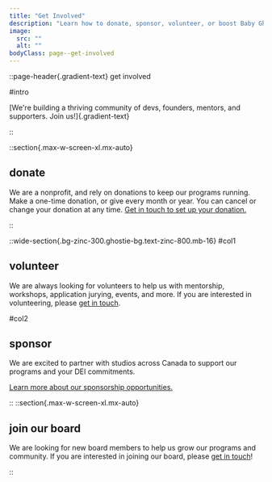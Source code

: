 ```yaml
---
title: "Get Involved"
description: "Learn how to donate, sponsor, volunteer, or boost Baby Ghosts."
image:
  src: ""
  alt: ""
bodyClass: page--get-involved
---
```


::page-header{.gradient-text}
get involved

#intro

[We're building a thriving community of devs, founders, mentors, and supporters. Join us!]{.gradient-text}

::

::section{.max-w-screen-xl.mx-auto}
## donate

We are a nonprofit, and rely on donations to keep our programs running. Make a one-time donation, or give every month or year. You can cancel or change your donation at any time. [Get in touch to set up your donation.](mailto:hello@weirdghosts.ca)

  <!-- ::donate-tiers
  :: -->

::

::wide-section{.bg-zinc-300.ghostie-bg.text-zinc-800.mb-16}
#col1
  
  ## volunteer

  We are always looking for volunteers to help us with mentorship, workshops, application jurying, events, and more. If you are interested in volunteering, please [get in touch](mailto:hello@weirdghosts.ca).
  
  
#col2
  
  ## sponsor

  We are excited to partner with studios across Canada to support our programs and your DEI commitments.

  [Learn more about our sponsorship opportunities.](/sponsor)

  
::
::section{.max-w-screen-xl.mx-auto}
## join our board

We are looking for new board members to help us grow our programs and community. If you are interested in joining our board, please [get in touch](mailto:hello@weirdghosts.ca)!

::